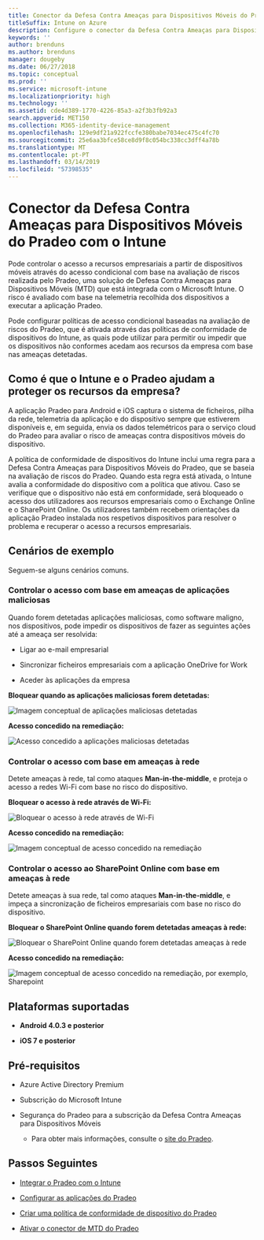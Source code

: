 ```yaml
---
title: Conector da Defesa Contra Ameaças para Dispositivos Móveis do Pradeo com o Intune
titleSuffix: Intune on Azure
description: Configure o conector da Defesa Contra Ameaças para Dispositivos Móveis do Pradeo com o Intune.
keywords: ''
author: brenduns
ms.author: brenduns
manager: dougeby
ms.date: 06/27/2018
ms.topic: conceptual
ms.prod: ''
ms.service: microsoft-intune
ms.localizationpriority: high
ms.technology: ''
ms.assetid: cde4d389-1770-4226-85a3-a2f3b3fb92a3
search.appverid: MET150
ms.collection: M365-identity-device-management
ms.openlocfilehash: 129e9df21a922fccfe380babe7034ec475c4fc70
ms.sourcegitcommit: 25e6aa3bfce58ce8d9f8c054bc338cc3dff4a78b
ms.translationtype: MT
ms.contentlocale: pt-PT
ms.lasthandoff: 03/14/2019
ms.locfileid: "57398535"
---
```

# <a name="pradeo-mobile-threat-defense-connector-with-intune"></a>Conector da Defesa Contra Ameaças para Dispositivos Móveis do Pradeo com o Intune

Pode controlar o acesso a recursos empresariais a partir de dispositivos móveis através do acesso condicional com base na avaliação de riscos realizada pelo Pradeo, uma solução de Defesa Contra Ameaças para Dispositivos Móveis (MTD) que está integrada com o Microsoft Intune. O risco é avaliado com base na telemetria recolhida dos dispositivos a executar a aplicação Pradeo.

Pode configurar políticas de acesso condicional baseadas na avaliação de riscos do Pradeo, que é ativada através das políticas de conformidade de dispositivos do Intune, as quais pode utilizar para permitir ou impedir que os dispositivos não conformes acedam aos recursos da empresa com base nas ameaças detetadas.

## <a name="how-do-intune-and-pradeo-help-protect-your-company-resources"></a>Como é que o Intune e o Pradeo ajudam a proteger os recursos da empresa?

A aplicação Pradeo para Android e iOS captura o sistema de ficheiros, pilha da rede, telemetria da aplicação e do dispositivo sempre que estiverem disponíveis e, em seguida, envia os dados telemétricos para o serviço cloud do Pradeo para avaliar o risco de ameaças contra dispositivos móveis do dispositivo.

A política de conformidade de dispositivos do Intune inclui uma regra para a Defesa Contra Ameaças para Dispositivos Móveis do Pradeo, que se baseia na avaliação de riscos do Pradeo. Quando esta regra está ativada, o Intune avalia a conformidade do dispositivo com a política que ativou. Caso se verifique que o dispositivo não está em conformidade, será bloqueado o acesso dos utilizadores aos recursos empresariais como o Exchange Online e o SharePoint Online. Os utilizadores também recebem orientações da aplicação Pradeo instalada nos respetivos dispositivos para resolver o problema e recuperar o acesso a recursos empresariais.

## <a name="sample-scenarios"></a>Cenários de exemplo

Seguem-se alguns cenários comuns.

### <a name="control-access-based-on-threats-from-malicious-apps"></a>Controlar o acesso com base em ameaças de aplicações maliciosas

Quando forem detetadas aplicações maliciosas, como software maligno, nos dispositivos, pode impedir os dispositivos de fazer as seguintes ações até a ameaça ser resolvida:

-   Ligar ao e-mail empresarial

-   Sincronizar ficheiros empresariais com a aplicação OneDrive for Work

-   Aceder às aplicações da empresa

**Bloquear quando as aplicações maliciosas forem detetadas:**

![Imagem conceptual de aplicações maliciosas detetadas](./media/pradeo_maliciousapps_blocked.png)

**Acesso concedido na remediação:**

![Acesso concedido a aplicações maliciosas detetadas](./media/pradeo_maliciousapps_unblocked.png)

### <a name="control-access-based-on-threat-to-network"></a>Controlar o acesso com base em ameaças à rede

Detete ameaças à rede, tal como ataques **Man-in-the-middle**, e proteja o acesso a redes Wi-Fi com base no risco do dispositivo.

**Bloquear o acesso à rede através de Wi-Fi:**

![Bloquear o acesso à rede através de Wi-Fi](./media/pradeo_network_wifi_blocked.png)

**Acesso concedido na remediação:**

![Imagem conceptual de acesso concedido na remediação](./media/pradeo_network_wifi_unblocked.png)

### <a name="control-access-to-sharepoint-online-based-on-threat-to-network"></a>Controlar o acesso ao SharePoint Online com base em ameaças à rede

Detete ameaças à sua rede, tal como ataques **Man-in-the-middle**, e impeça a sincronização de ficheiros empresariais com base no risco do dispositivo.

**Bloquear o SharePoint Online quando forem detetadas ameaças à rede:**

![Bloquear o SharePoint Online quando forem detetadas ameaças à rede](./media/pradeo_network_spo_blocked.png)

**Acesso concedido na remediação:**

![Imagem conceptual de acesso concedido na remediação, por exemplo, Sharepoint](./media/pradeo_network_spo_unblocked.png)

## <a name="supported-platforms"></a>Plataformas suportadas

-   **Android 4.0.3 e posterior**

-   **iOS 7 e posterior**

## <a name="prerequisites"></a>Pré-requisitos

-   Azure Active Directory Premium

-   Subscrição do Microsoft Intune

-   Segurança do Pradeo para a subscrição da Defesa Contra Ameaças para Dispositivos Móveis

    -   Para obter mais informações, consulte o [site do Pradeo](https://www.pradeo.com/en-US/mobile-threat-protection).

## <a name="next-steps"></a>Passos Seguintes

- [Integrar o Pradeo com o Intune](pradeo-mtd-connector-integration.md)

- [Configurar as aplicações do Pradeo](mtd-apps-ios-app-configuration-policy-add-assign.md)

- [Criar uma política de conformidade de dispositivo do Pradeo](mtd-device-compliance-policy-create.md)

- [Ativar o conector de MTD do Pradeo](mtd-connector-enable.md)

